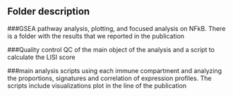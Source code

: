 ## Folder description

###GSEA
pathway analysis, plotting, and focused analysis on NFkB. There is a folder with the results that we reported in the publication

###Quality control
QC of the main object of the analysis and a script to calculate the LISI score

###main analysis
scripts using each immune compartment and analyzing the proportions, signatures and correlation of expression profiles. The scripts include visualizations plot in the line of the publication
